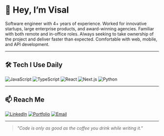 # 👋 Hey, I’m Visal

Software engineer with 4+ years of experience. Worked for innovative startups, large enterprise products, and award-winning agencies. Familiar with both remote and in-office roles. Always seeking to take ownership of the project and deliver faster than expected. Comfortable with web, mobile, and API development.

---

## 🛠 Tech I Use Daily
![JavaScript](https://img.shields.io/badge/-JavaScript-333?logo=javascript)
![TypeScript](https://img.shields.io/badge/-TypeScript-333?logo=typescript)
![React](https://img.shields.io/badge/-React-333?logo=react)
![Next.js](https://img.shields.io/badge/-Next.js-333?logo=nextdotjs)
![Python](https://img.shields.io/badge/-Python-333?logo=python)

---

## 📫 Reach Me
[![LinkedIn](https://img.shields.io/badge/-LinkedIn-0077B5?logo=linkedin)](https://linkedin.com/in/yourusername)
[![Portfolio](https://img.shields.io/badge/-Portfolio-333?logo=vercel)](https://yourwebsite.com)
[![Email](https://img.shields.io/badge/-Email-333?logo=gmail)](mailto:your@email.com)

---
> *"Code is only as good as the coffee you drink while writing it."*
